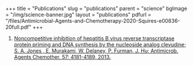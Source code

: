 +++
title = "Publications"
slug = "publications"
parent = "science"
bgImage = "/img/science-banner.jpg"
layout = "publications"
pdfurl = "/files/Antimicrobial-Agents-and-Chemotherapy-2020-Squires-e00836-20full.pdf"
+++

1. [Noncompetitive inhibition of hepatitis B virus reverse transcriptase protein priming and DNA synthesis by the nucleoside analog clevudine; S. A. Jones , E. Murakami, W. Delaney, P. Furman, J. Hu; Antimicrob. Agents Chemother. 57: 4181-4189, 2013.](https://www.antiostherapeutics.com/files/Antimicrobial-Agents-and-Chemotherapy-2020-Squires-e00836-20full.pdf)

